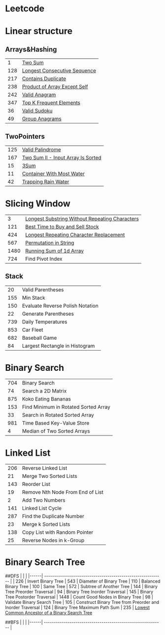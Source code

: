 # Leetcode


# Linear structure
## Arrays&Hashing
|              |                                                              |
| ---------------------- | ------------------------------------------------------------ |
| 1                      | [Two Sum](https://github.com/WeiruSun/Leetcode/blob/main/Arrays%26Hashing/1.%20Two%20Sum.md)|
| 128                    | [Longest Consecutive Sequence](https://github.com/WeiruSun/Leetcode/blob/main/Arrays%26Hashing/128.%20Longest%20Consecutive%20Sequence.md)|
| 217                    | [Contains Duplicate](https://github.com/WeiruSun/Leetcode/blob/main/Arrays%26Hashing/217.%20Contains%20Duplicate.md)|
| 238                    | [Product of Array Except Self](https://github.com/WeiruSun/Leetcode/blob/main/Arrays%26Hashing/238.%20Product%20of%20Array%20Except%20Self.md)|
| 242                   | [Valid Anagram](https://github.com/WeiruSun/Leetcode/blob/main/Arrays%26Hashing/242.%20Valid%20Anagram.md)|
| 347                   | [Top K Frequent Elements](https://github.com/WeiruSun/Leetcode/blob/main/Arrays%26Hashing/347.%20Top%20K%20Frequent%20Elements.md)|
| 36                    | [Valid Sudoku](https://github.com/WeiruSun/Leetcode/blob/main/Arrays%26Hashing/36.%20Valid%20Sudoku.md)|
| 49                    | [Group Anagrams](https://github.com/WeiruSun/Leetcode/blob/main/Arrays%26Hashing/49.%20Group%20Anagrams.md)|

## TwoPointers
|              |                                                              |
| ---------------------- | ------------------------------------------------------------ |
| 125| [Valid Palindrome](https://leetcode.com/problems/valid-palindrome/) |
| 167 | [Two Sum II - Input Array Is Sorted](https://leetcode.com/problems/two-sum-ii-input-array-is-sorted/) |
|15|[3Sum](https://leetcode.com/problems/3sum/)|
|11|[Container With Most Water](https://leetcode.com/problems/container-with-most-water/)|
|42|[Trapping Rain Water](https://leetcode.com/problems/trapping-rain-water/)|


# Slicing Window
|      |                                                              |
|------| ------------------------------------------------------------ |
| 3    |	[Longest Substring Without Repeating Characters](https://leetcode.com/problems/longest-substring-without-repeating-characters/)|
| 121  |	[Best Time to Buy and Sell Stock](https://leetcode.com/problems/best-time-to-buy-and-sell-stock/)
| 424  |	[Longest Repeating Character Replacement](https://leetcode.com/problems/longest-repeating-character-replacement/description/)
| 567  |	[Permutation in String](https://leetcode.com/problems/permutation-in-string/)
| 1480 |	[Running Sum of 1d Array]()
| 724  |	Find Pivot Index


## Stack
|      |                                                              |
|------| ------------------------------------------------------------ |
| 20   |	Valid Parentheses
| 155  |	Min Stack
| 150  |	Evaluate Reverse Polish Notation
|22|	Generate Parentheses
|739|	Daily Temperatures
|853|	Car Fleet
|682|	Baseball Game
|84|	Largest Rectangle in Histogram

# Binary Search
|      |                                                              |
|------| ------------------------------------------------------------ |
|704|	Binary Search
|74|	Search a 2D Matrix
|875|	Koko Eating Bananas
|153|	Find Minimum in Rotated Sorted Array
|33|	Search in Rotated Sorted Array
|981|	Time Based Key-Value Store
|4|	Median of Two Sorted Arrays

# Linked List
|      |                                                              |
|------| ------------------------------------------------------------ |
|206|	Reverse Linked List
|21|	Merge Two Sorted Lists
|143|	Reorder List
|19|	Remove Nth Node From End of List
|2|	Add Two Numbers
|141|	Linked List Cycle
|287|	Find the Duplicate Number
|23|	Merge k Sorted Lists
|138|	Copy List with Random Pointer
|25|	Reverse Nodes in k-Group

# Binary Search Tree
##DFS
|      |                                                              |
|------| ------------------------------------------------------------ |
| 226  |	Invert Binary Tree
| 543  |	Diameter of Binary Tree
| 110  |	Balanced Binary Tree
| 100  |	Same Tree
| 572  |	Subtree of Another Tree
| 144  |	Binary Tree Preorder Traversal
| 94   |	Binary Tree Inorder Traversal
| 145  |	Binary Tree Postorder Traversal
| 1448 |	Count Good Nodes in Binary Tree
| 98   |	Validate Binary Search Tree
| 105  |	Construct Binary Tree from Preorder and Inorder Traversal
| 124  |	Binary Tree Maximum Path Sum
| 235  | [Lowest Common Ancestor of a Binary Search Tree](https://leetcode.com/problems/lowest-common-ancestor-of-a-binary-search-tree/description/)

##BFS
|      |                                                              |
|------| ------------------------------------------------------------ |

